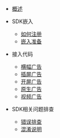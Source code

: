 - [概述](guide.md)

- SDK嵌入

  - [如何注册](android/register-account.md)
  - [嵌入准备](android/ready-to-use.md) 

- 接入代码
  - [横幅广告](android/banner-ad.md)
  - [插屏广告](android/instl-ad.md)
  - [开屏广告](android/spread-ad.md)
  - [原生广告](android/native-ad.md)
  - [视频广告](android/video-ad.md)  
  
- SDK相关问题排查
  - [错误排查](android/error-info.md)
  - [混淆说明](android/proguard-info.md)
  
